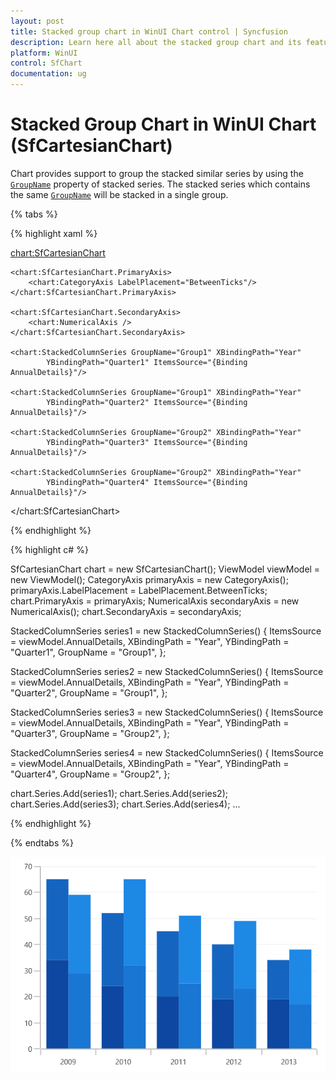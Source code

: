 ```yaml
---
layout: post
title: Stacked group chart in WinUI Chart control | Syncfusion
description: Learn here all about the stacked group chart and its features in Syncfusion WinUI Chart (SfCartesianChart) control.
platform: WinUI
control: SfChart
documentation: ug
---
```


# Stacked Group Chart in WinUI Chart (SfCartesianChart)

Chart provides support to group the stacked similar series by using the [`GroupName`](https://help.syncfusion.com/cr/winui/Syncfusion.UI.Xaml.Charts.StackedSeriesBase.html#Syncfusion_UI_Xaml_Charts_StackedSeriesBase_GroupName) property of stacked series. The stacked series which contains the same [`GroupName`](https://help.syncfusion.com/cr/winui/Syncfusion.UI.Xaml.Charts.StackedSeriesBase.html#Syncfusion_UI_Xaml_Charts_StackedSeriesBase_GroupName) will be stacked in a single group.

{% tabs %}

{% highlight xaml %}

<chart:SfCartesianChart>
    
    <chart:SfCartesianChart.PrimaryAxis>
        <chart:CategoryAxis LabelPlacement="BetweenTicks"/>
    </chart:SfCartesianChart.PrimaryAxis>

    <chart:SfCartesianChart.SecondaryAxis>
        <chart:NumericalAxis />
    </chart:SfCartesianChart.SecondaryAxis>  
    
    <chart:StackedColumnSeries GroupName="Group1" XBindingPath="Year" 
            YBindingPath="Quarter1" ItemsSource="{Binding AnnualDetails}"/>

    <chart:StackedColumnSeries GroupName="Group1" XBindingPath="Year" 
            YBindingPath="Quarter2" ItemsSource="{Binding AnnualDetails}"/>

    <chart:StackedColumnSeries GroupName="Group2" XBindingPath="Year"
            YBindingPath="Quarter3" ItemsSource="{Binding AnnualDetails}"/>

    <chart:StackedColumnSeries GroupName="Group2" XBindingPath="Year"
            YBindingPath="Quarter4" ItemsSource="{Binding AnnualDetails}"/>

</chart:SfCartesianChart>

{% endhighlight %}

{% highlight c# %}

SfCartesianChart chart = new SfCartesianChart();
ViewModel viewModel = new ViewModel();
CategoryAxis primaryAxis = new CategoryAxis();
primaryAxis.LabelPlacement = LabelPlacement.BetweenTicks;
chart.PrimaryAxis = primaryAxis;
NumericalAxis secondaryAxis = new NumericalAxis();
chart.SecondaryAxis = secondaryAxis;

StackedColumnSeries series1 = new StackedColumnSeries()
{
    ItemsSource = viewModel.AnnualDetails,
    XBindingPath = "Year",
    YBindingPath = "Quarter1",
    GroupName = "Group1",
};

StackedColumnSeries series2 = new StackedColumnSeries()
{
    ItemsSource = viewModel.AnnualDetails,
    XBindingPath = "Year",
    YBindingPath = "Quarter2",
    GroupName = "Group1",
};

StackedColumnSeries series3 = new StackedColumnSeries()
{
    ItemsSource = viewModel.AnnualDetails,
    XBindingPath = "Year",
    YBindingPath = "Quarter3",
    GroupName = "Group2",
};

StackedColumnSeries series4 = new StackedColumnSeries()
{
    ItemsSource = viewModel.AnnualDetails,
    XBindingPath = "Year",
    YBindingPath = "Quarter4",
    GroupName = "Group2",
};

chart.Series.Add(series1);
chart.Series.Add(series2);
chart.Series.Add(series3);
chart.Series.Add(series4);
...

{% endhighlight %}

{% endtabs %}

![Stacked group chart in WinUI Chart](Grouped_Stacking_Images/WinUI_Chart_GroupingStacked.png)

